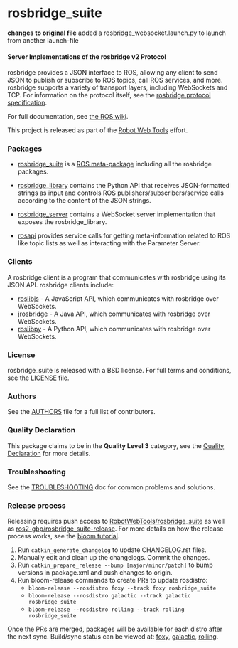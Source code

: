 rosbridge_suite
===============

**changes to original file**
added a rosbridge_websocket.launch.py to launch from another launch-file



#### Server Implementations of the rosbridge v2 Protocol

rosbridge provides a JSON interface to ROS, allowing any client to send JSON to publish or subscribe to ROS topics, call ROS services, and more. rosbridge supports a variety of transport layers, including WebSockets and TCP. For information on the protocol itself, see the [rosbridge protocol specification](ROSBRIDGE_PROTOCOL.md).

For full documentation, see [the ROS wiki](http://ros.org/wiki/rosbridge_suite).

This project is released as part of the [Robot Web Tools](http://robotwebtools.org/) effort.

### Packages

 * [rosbridge_suite](rosbridge_suite) is a [ROS meta-package](http://www.ros.org/wiki/catkin/conceptual_overview#Metapackages_and_the_Elimination_of_Stacks) including all the rosbridge packages.

 * [rosbridge_library](rosbridge_library) contains the Python API that receives JSON-formatted strings as input and controls ROS publishers/subscribers/service calls according to the content of the JSON strings.

 * [rosbridge_server](rosbridge_server) contains a WebSocket server implementation that exposes the rosbridge_library.

 * [rosapi](rosapi) provides service calls for getting meta-information related to ROS like topic lists as well as interacting with the Parameter Server.

### Clients

A rosbridge client is a program that communicates with rosbridge using its JSON API. rosbridge clients include:

 * [roslibjs](https://github.com/RobotWebTools/roslibjs) - A JavaScript API, which communicates with rosbridge over WebSockets.
 * [jrosbridge](https://github.com/WPI-RAIL/jrosbridge) - A Java API, which communicates with rosbridge over WebSockets.
 * [roslibpy](https://github.com/gramaziokohler/roslibpy) - A Python API, which communicates with rosbridge over WebSockets.

### License
rosbridge_suite is released with a BSD license. For full terms and conditions, see the [LICENSE](LICENSE) file.

### Authors
See the [AUTHORS](AUTHORS.md) file for a full list of contributors.

### Quality Declaration
This package claims to be in the **Quality Level 3** category, see the [Quality Declaration](/QUALITY_DECLARATION.md) for more details.

### Troubleshooting

See the [TROUBLESHOOTING](TROUBLESHOOTING.md) doc for common problems and solutions.

### Release process

Releasing requires push access to [RobotWebTools/rosbridge_suite](https://github.com/RobotWebTools/rosbridge_suite) as well as [ros2-gbp/rosbridge_suite-release](https://github.com/ros2-gbp/rosbridge_suite-release). For more details on how the release process works, see the [bloom tutorial](https://docs.ros.org/en/galactic/How-To-Guides/Releasing-a-ROS-2-package-with-bloom.html).

1. Run `catkin_generate_changelog` to update CHANGELOG.rst files.
2. Manually edit and clean up the changelogs. Commit the changes.
3. Run `catkin_prepare_release --bump [major/minor/patch]` to bump versions in package.xml and push changes to origin.
4. Run bloom-release commands to create PRs to update rosdistro:
    - `bloom-release --rosdistro foxy --track foxy rosbridge_suite`
    - `bloom-release --rosdistro galactic --track galactic rosbridge_suite`
    - `bloom-release --rosdistro rolling --track rolling rosbridge_suite`

Once the PRs are merged, packages will be available for each distro after the next sync. Build/sync status can be viewed at: [foxy](http://repo.ros2.org/status_page/ros_foxy_default.html), [galactic](http://repo.ros2.org/status_page/ros_galactic_default.html), [rolling](http://repo.ros2.org/status_page/ros_rolling_default.html).
